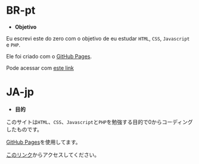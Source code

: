 # BR-pt
* **Objetivo**

Eu escrevi este do zero com o objetivo de eu estudar `HTML`, `CSS`, `Javascript` e `PHP`.

Ele foi criado com o [GitHub Pages](https://pages.github.com/).

Pode acessar com [este link](MidoriAKA.github.io)

# JA-jp
* **目的**

このサイトは`HTML`、`CSS`、`Javascript`と`PHP`を勉強する目的で0からコーディングしたものです。

[GitHub Pages](https://pages.github.com/)を使用してます。

[このリンク](MidoriAKA.github.io)からアクセスしてください。
